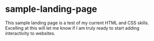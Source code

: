 # sample-landing-page
This sample landing page is a test of my current HTML and CSS skills. Excelling at this will let me know if I am truly ready to start adding interactivity to websites.
